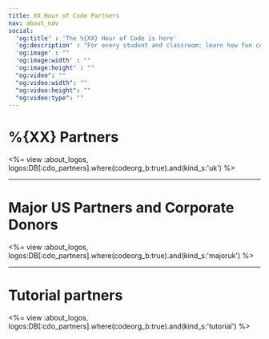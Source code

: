 ```yaml
---
title: XX Hour of Code Partners
nav: about_nav
social:
  'og:title' : 'The %{XX} Hour of Code is here'
  'og:description' : "For every student and classroom: learn how fun coding is in just one hour March 3 - 9."
  'og:image' : ""
  'og:image:width' : ""
  'og:image:height' : ""
  "og:video": ""
  "og:video:width": ""
  "og:video:height": ""
  "og:video:type": ""
---
```

# %{XX} Partners

<%= view :about_logos, logos:DB[:cdo_partners].where(codeorg_b:true).and(kind_s:'uk') %>

---

# Major US Partners and Corporate Donors

<%= view :about_logos, logos:DB[:cdo_partners].where(codeorg_b:true).and(kind_s:'majoruk') %>

---

# Tutorial partners

<%= view :about_logos, logos:DB[:cdo_partners].where(codeorg_b:true).and(kind_s:'tutorial') %>
